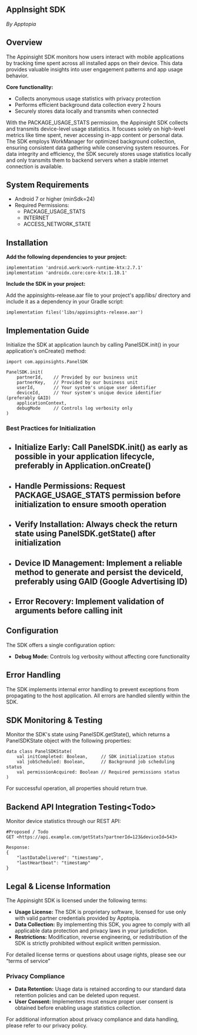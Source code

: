 ## **AppInsight SDK** 

*By Apptopia*

## **Overview**

The Appinsight SDK monitors how users interact with mobile applications by tracking time spent across all installed apps on their device. This data provides valuable insights into user engagement patterns and app usage behavior.

**Core functionality:**

* Collects anonymous usage statistics with privacy protection  
* Performs efficient background data collection every 2 hours  
* Securely stores data locally and transmits when connected

With the PACKAGE\_USAGE\_STATS permission, the Appinsight SDK collects and transmits device-level usage statistics. It focuses solely on high-level metrics like time spent, never accessing in-app content or personal data. The SDK employs WorkManager for optimized background collection, ensuring consistent data gathering while conserving system resources. For data integrity and efficiency, the SDK securely stores usage statistics locally and only transmits them to backend servers when a stable internet connection is available.

## **System Requirements**

* Android 7 or higher (minSdk=24)  
* Required Permissions:  
  * PACKAGE\_USAGE\_STATS  
  * INTERNET  
  * ACCESS\_NETWORK\_STATE

## **Installation**

**Add the following dependencies to your project:**

```
implementation 'android.work:work-runtime-ktx:2.7.1'
implementation 'androidx.core:core-ktx:1.10.1'

```

**Include the SDK in your project:**

Add the appinsights-release.aar file to your project's app/libs/ directory and include it as a dependency in your Gradle script:

```
implementation files('libs/appinsights-release.aar')

```

## **Implementation Guide**

Initialize the SDK at application launch by calling PanelSDK.init() in your application's onCreate() method:

```
import com.appinsights.PanelSDK

PanelSDK.init(
    partnerId,    // Provided by our business unit
    partnerKey,   // Provided by our business unit
    userId,       // Your system's unique user identifier
    deviceId,     // Your system's unique device identifier (preferably GAID)
    applicationContext,
    debugMode     // Controls log verbosity only
)

```

### **Best Practices for Initialization**

* ## Initialize Early: Call PanelSDK.init() as early as possible in your application lifecycle, preferably in Application.onCreate()

* ## Handle Permissions: Request PACKAGE\_USAGE\_STATS permission before initialization to ensure smooth operation

* ## Verify Installation: Always check the return state using PanelSDK.getState() after initialization

* ## Device ID Management: Implement a reliable method to generate and persist the deviceId, preferably using GAID (Google Advertising ID)

* ## Error Recovery: Implement validation of arguments before calling init  

## 

## 

## **Configuration**

The SDK offers a single configuration option:

* **Debug Mode:** Controls log verbosity without affecting core functionality

## **Error Handling**

The SDK implements internal error handling to prevent exceptions from propagating to the host application. All errors are handled silently within the SDK.

## **SDK Monitoring & Testing**

Monitor the SDK's state using PanelSDK.getState(), which returns a PanelSDKState object with the following properties:

```
data class PanelSDKState(
    val initCompleted: Boolean,     // SDK initialization status
    val jobScheduled: Boolean,      // Background job scheduling status
    val permissionAcquired: Boolean // Required permissions status
)

```

For successful operation, all properties should return true.

## **Backend API Integration Testing\<Todo\>**

Monitor device statistics through our REST API:

```
#Proposed / Todo 
GET <https://api.example.com/getStats?partnerId=123&deviceId=543>

Response:
{
    "lastDataDelivered": "timestamp",
    "lastHeartbeat": "timestamp"
}
```

## **Legal & License Information**

The Appinsight SDK is licensed under the following terms:

* **Usage License:** The SDK is proprietary software, licensed for use only with valid partner credentials provided by Apptopia.  
* **Data Collection:** By implementing this SDK, you agree to comply with all applicable data protection and privacy laws in your jurisdiction.  
* **Restrictions:** Modification, reverse engineering, or redistribution of the SDK is strictly prohibited without explicit written permission.

For detailed license terms or questions about usage rights, please see our “terms of service”

### **Privacy Compliance**

* **Data Retention:** Usage data is retained according to our standard data retention policies and can be deleted upon request.  
* **User Consent:** Implementers must ensure proper user consent is obtained before enabling usage statistics collection.

For additional information about privacy compliance and data handling, please refer to our privacy policy.


